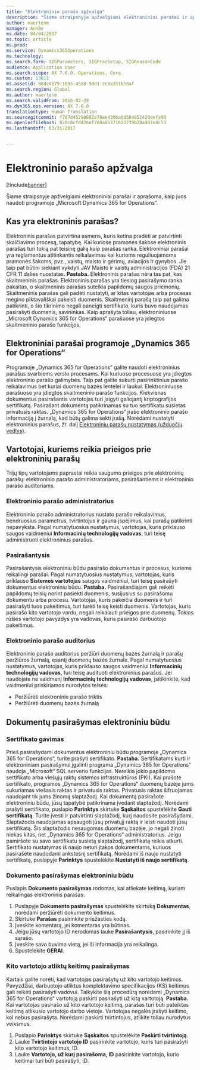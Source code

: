 ```yaml
---
title: "Elektroninio parašo apžvalga"
description: "Šiame straipsnyje apžvelgiami elektroniniai parašai ir aprašoma, kaip juos naudoti programoje „Microsoft Dynamics 365 for Operations“."
author: maertenm
manager: AnnBe
ms.date: 04/04/2017
ms.topic: article
ms.prod: 
ms.service: Dynamics365Operations
ms.technology: 
ms.search.form: SIGParameters, SIGProcSetup, SIGReasonCode
audience: Application User
ms.search.scope: AX 7.0.0, Operations, Core
ms.custom: 13611
ms.assetid: 98dc6b79-1895-45d8-9dd1-2c8a351b58af
ms.search.region: Global
ms.author: maertenm
ms.search.validFrom: 2016-02-28
ms.dyn365.ops.version: AX 7.0.0
translationtype: Human Translation
ms.sourcegitcommit: f707d45290682e79ee439ba0d504852429defa90
ms.openlocfilehash: 820c8cfd426ef760a85371623739b78a407e4c53
ms.lasthandoff: 03/31/2017


---
```


# <a name="electronic-signature-overview"></a>Elektroninio parašo apžvalga

[!include[banner](../includes/banner.md)]


Šiame straipsnyje apžvelgiami elektroniniai parašai ir aprašoma, kaip juos naudoti programoje „Microsoft Dynamics 365 for Operations“.

<a name="what-is-an-electronic-signature"></a>Kas yra elektroninis parašas?
--------------------------------

Elektroninis parašas patvirtina asmens, kuris ketina pradėti ar patvirtinti skaičiavimo procesą, tapatybę. Kai kuriose pramonės šakose elektroninis parašas turi tokią pat teisinę galią kaip parašas ranka. Elektroniniai parašai yra reglamentus atitinkantis reikalavimas kai kurioms reguliuojamoms pramonės šakoms, pvz., vaistų, maisto ir gėrimų, aviacijos ir gynybos. Jie taip pat būtini siekiant vykdyti JAV Maisto ir vaistų administracijos (FDA) 21 CFR 11 dalies nuostatas. **Pastaba.** Elektroninis parašas nėra tas pat, kas skaitmeninis parašas. Elektroninis parašas yra tiesiog pasirašymo ranka pakaitas, o skaitmeninis parašas suteikia papildomų saugos priemonių. Skaitmeninis parašas gali padėti nustatyti, ar kitas vartotojas arba procesas mėgino piktavališkai pakeisti duomenis. Skaitmeninį parašą taip pat galima patikrinti, o šio tikrinimo negali paneigti sertifikato, kuris buvo naudojamas pasirašyti duomenis, savininkas. Kaip aprašyta toliau, elektroniniuose „Microsoft Dynamics 365 for Operations“ parašuose yra įdiegtos skaitmeninio parašo funkcijos.

## <a name="electronic-signatures-in-dynamics-365-for-operations"></a>Elektroniniai parašai programoje „Dynamics 365 for Operations“
Programoje „Dynamics 365 for Operations“ galite naudoti elektroninius parašus svarbiems verslo procesams. Kai kuriuose procesuose yra įdiegtos elektroninio parašo galimybės. Taip pat galite sukurti pasirinktinius parašo reikalavimus bet kuriai duomenų bazės lentelei ir laukui. Elektroniniuose parašuose yra įdiegtos skaitmeninio parašo funkcijos. Kiekvienas dokumentus pasirašantis vartotojas turi įsigyti galiojantį kriptografijos sertifikatą. Pasirašant dokumentą patikrinamas su tuo sertifikatu susietas privatusis raktas. „Dynamics 365 for Operations“ įrašo elektroninio parašo informaciją į žurnalą, kad būtų galima sekti įrašą. Norėdami nustatyti elektroninius parašus, žr. dalį [Elektroninių parašų nustatymas (užduočių vedlys)](http://ax.help.dynamics.com/en/wiki/set-up-electronic-signatures/).

## <a name="users-who-require-access-to-electronic-signatures"></a>Vartotojai, kuriems reikia prieigos prie elektroninių parašų
Trijų tipų vartotojams paprastai reikia saugumo prieigos prie elektroninių parašų: elektroninio parašo administratoriams, pasirašantiems ir elektroninio parašo auditoriams.

### <a name="electronic-signature-administrator"></a>Elektroninio parašo administratorius

Elektroninio parašo administratorius nustato parašo reikalavimus, bendruosius parametrus, tvirtintojus ir gauna įspėjimus, kai parašų patikrinti nepavyksta. Pagal numatytuosius nustatymus, vartotojas, kuris priklauso saugos vaidmeniui **Informacinių technologijų vadovas**, turi teisę administruoti elektroninius parašus.

### <a name="signer"></a>Pasirašantysis

Pasirašantysis elektroniniu būdu pasirašo dokumentus ir procesus, kuriems reikalingi parašai. Pagal numatytuosius nustatymus, vartotojas, kuris priklauso **Sistemos vartotojas** saugos vaidmeniui, turi teisę pasirašyti dokumentus elektroniniu būdu. **Pastaba.** Pasirašančiajam gali reikėti papildomų teisių norint pasiekti duomenis, susijusius su pasirašomu dokumentu arba procesu. Vartotojas, kuris pakeičia duomenis ir turi pasirašyti tuos pakeitimus, turi turėti teisę keisti duomenis. Vartotojas, kuris pasirašo kito vartotojo vardu, negali reikalauti prieigos prie duomenų. Tokios rūšies vartotojo pavyzdys yra vadovas, kuris pasirašo darbuotojo pakeitimus.

### <a name="electronic-signature-auditor"></a>Elektroninio parašo auditorius

Elektroninio parašo auditorius peržiūri duomenų bazės žurnalą ir parašų peržiūros žurnalą, esantį duomenų bazės žurnale. Pagal numatytuosius nustatymus, vartotojas, kuris priklauso saugos vaidmeniui **Informacinių technologijų vadovas**, turi teisę audituoti elektroninius parašus. Jei naudojate ne vaidmenį **Informacinių technologijų vadovas**, įsitikinkite, kad vaidmeniui priskiriamos nurodytos teisės:

-   Peržiūrėti elektroninio parašo triktis
-   Peržiūrėti duomenų bazės žurnalą

## <a name="signing-documents-electronically"></a>Dokumentų pasirašymas elektroniniu būdu
### <a name="get-a-certificate"></a>Sertifikato gavimas

Prieš pasirašydami dokumentus elektroniniu būdu programoje „Dynamics 365 for Operations“, turite prašyti sertifikato. **Pastaba.** Sertifikatams kurti ir elektroniniam pasirašymui įgalinti programa „Dynamics 365 for Operations“ naudoja „Microsoft“ SQL serverio funkcijas. Nereikia jokio papildomo sertifikato arba viešųjų raktų sistemos infrastruktūros (PKI). Kai prašote sertifikato, programos „Dynamics 365 for Operations“ duomenų bazėje jums sukuriamas viešasis raktas ir privatusis raktas. Privatusis raktas šifruojamas naudojant tik jums žinomą slaptažodį. Kai dokumentą pasirašote elektroniniu būdu, jūsų tapatybė patikrinama įvedant slaptažodį. Norėdami prašyti sertifikato, puslapio **Parinktys** skirtuke **Sąskaitos** spustelėkite **Gauti sertifikatą**. Turite įvesti ir patvirtinti slaptažodį, kurį naudosite pasirašydami. Slaptažodis naudojamas apsaugoti jūsų privatųjį raktą ir leisti naudoti jūsų sertifikatą. Šis slaptažodis nesaugomas duomenų bazėje, jo negali žinoti niekas kitas, net „Dynamics 365 for Operations“ administratorius. Jeigu pamiršote su savo sertifikatu susietą slaptažodį, sertifikatą reikia atkurti. Sertifikato nustatymas iš naujo neturi įtakos dokumentams, kuriuos pasirašėte naudodami ankstesnį sertifikatą. Norėdami iš naujo nustatyti sertifikatą, puslapyje **Parinktys** spustelėkite **Nustatyti iš naujo sertifikatą**.

### <a name="sign-a-document-electronically"></a>Dokumento pasirašymas elektroniniu būdu

Puslapis **Dokumento pasirašymas** rodomas, kai atliekate keitimą, kuriam reikalingas elektroninis parašas.

1.  Puslapyje **Dokumento pasirašymas** spustelėkite skirtuką **Dokumentas**, norėdami peržiūrėti dokumento keitimus.
2.  Skirtuke **Parašas** pasirinkite priežasties kodą.
3.  Įveskite komentarą, jei komentaras yra būtinas.
4.  Jeigu jūsų vartotojo ID nerodomas lauke **Pasirašantysis**, pasirinkite jį iš sąrašo.
5.  Įveskite savo buvimo vietą, jei ši informacija yra reikalinga.
6.  Spustelėkite **GERAI**.

### <a name="sign-for-another-users-changes"></a>Kito vartotojo atliktų keitimų pasirašymas

Kartais galite norėti, kad vartotojas pasirašytų už kito vartotojo keitimus. Pavyzdžiui, darbuotojo atliktus komplektavimo specifikacijos (KS) keitimus gali reikėti pasirašyti vadovui. Taikykite šią procedūrą norėdami „Dynamics 365 for Operations“ vartotoją paskirti pasirašyti už kitą vartotoją. **Pastaba.** Kai vartotojas pasirašo už kito vartotojo keitimą, parašas turi būti pateiktas keitimą atlikusio vartotojo darbo vietoje. Vartotojas negalės įrašyti keitimo, kol nebus pasirašyta. Norėdami paskirti tvirtintojus, atlikite toliau nurodytus veiksmus.

1.  Puslapio **Parinktys** skirtuke **Sąskaitos** spustelėkite **Paskirti tvirtintoją**.
2.  Lauke **Tvirtintojo vartotojo ID** pasirinkite vartotojo, kuris turi pasirašyti kito vartotojo keitimus, ID.
3.  Lauke **Vartotojo, už kurį pasirašoma, ID** pasirinkite vartotojo, kurio keitimai turi būti pasirašyti, ID.





